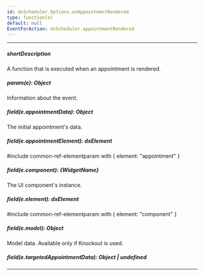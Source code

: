 ```yaml
---
id: dxScheduler.Options.onAppointmentRendered
type: function(e)
default: null
EventForAction: dxScheduler.appointmentRendered
---
```

---
##### shortDescription
A function that is executed when an appointment is rendered.

##### param(e): Object
Information about the event.

##### field(e.appointmentData): Object
The initial appointment's data.

##### field(e.appointmentElement): dxElement
#include common-ref-elementparam with { element: "appointment" }

##### field(e.component): {WidgetName}
The UI component's instance.

##### field(e.element): dxElement
#include common-ref-elementparam with { element: "component" }

##### field(e.model): Object
Model data. Available only if Knockout is used.

##### field(e.targetedAppointmentData): Object | undefined
<!-- %field(model.targetedAppointmentData)% -->

---

<!-- import * from 'api-reference\10 UI Widgets\dxScheduler\1 Configuration\appointmentTemplate.md' -->